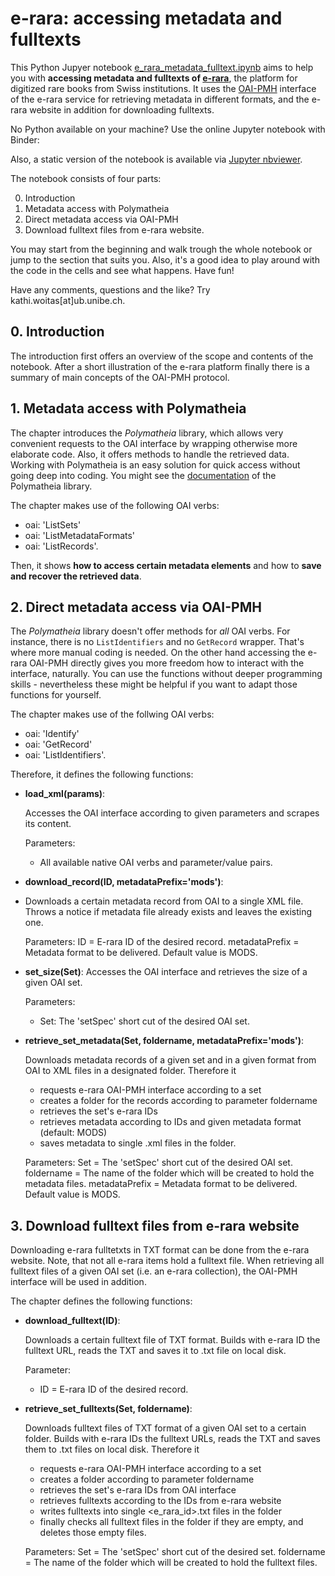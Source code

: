 # e-rara: accessing metadata and fulltexts

This Python Jupyer notebook [e_rara_metadata_fulltext.ipynb](https://github.com/ub-unibe-ch/ds-pytools/blob/main/web-tools/e-rara-access/e_rara_metadata_fulltext.ipynb) aims to help you with **accessing metadata and fulltexts of [e-rara](https://www.e-rara.ch/)**, the platform for digitized rare books from Swiss institutions. It uses the [OAI-PMH](https://www.openarchives.org/pmh/) interface of the e-rara service for retrieving metadata in different formats, and the e-rara website in addition for downloading fulltexts.

No Python available on your machine? Use the online Jupyter notebook with Binder: 

Also, a static version of the notebook is available via [Jupyter nbviewer](https://nbviewer.jupyter.org/github/ub-unibe-ch/ds-pytools/blob/main/web-tools/e-rara-access/e_rara_metadata_fulltext.ipynb).

The notebook consists of four parts:

0. Introduction
1. Metadata access with Polymatheia
2. Direct metadata access via OAI-PMH
3. Download fulltext files from e-rara website.

You may start from the beginning and walk trough the whole notebook or jump to the section that suits you. Also, it's a good idea to play around with the code in the cells and see what happens. Have fun!

Have any comments, questions and the like? Try kathi.woitas[at]ub.unibe.ch.

## 0. Introduction

The introduction first offers an overview of the scope and contents of the notebook. After a short illustration of the e-rara platform finally there is a summary of main concepts of the OAI-PMH protocol.

## 1. Metadata access with Polymatheia

The chapter introduces the *Polymatheia* library, which allows very convenient requests to the OAI interface by wrapping otherwise more elaborate code. Also, it offers methods to handle the retrieved data. Working with Polymatheia is an easy solution for quick access without going deep into coding. You might see the [documentation](https://polymatheia.readthedocs.io/en/latest/) of the Polymatheia library.

The chapter makes use of the following OAI verbs:
- oai: 'ListSets'
- oai: 'ListMetadataFormats'
- oai: 'ListRecords'.

Then, it shows **how to access certain metadata elements** and how to **save and recover the retrieved data**.

## 2. Direct metadata access via OAI-PMH

The *Polymatheia* library doesn't offer methods for *all* OAI verbs. For instance, there is no `ListIdentifiers` and no `GetRecord` wrapper. That's where more manual coding is needed. On the other hand accessing the e-rara OAI-PMH directly gives you more freedom how to interact with the interface, naturally. You can use the functions without deeper programming skills - nevertheless these might be helpful if you want to adapt those functions for yourself.

The chapter makes use of the follwing OAI verbs:
- oai: 'Identify'
- oai: 'GetRecord'
- oai: 'ListIdentifiers'.

Therefore, it defines the following functions:
- **load_xml(params)**:

    Accesses the OAI interface according to given parameters and scrapes its content.
    
    Parameters:
    * All available native OAI verbs and parameter/value pairs.
    
- **download_record(ID, metadataPrefix='mods')**:
- 
    Downloads a certain metadata record from OAI to a single XML file.
    Throws a notice if metadata file already exists and leaves the existing one.
    
    Parameters:
    ID = E-rara ID of the desired record.
    metadataPrefix = Metadata format to be delivered. Default value is MODS.
    
- **set_size(Set)**:
    Accesses the OAI interface and retrieves the size of a given OAI set.
    
    Parameters:
    * Set: The 'setSpec' short cut of the desired OAI set.
    
- **retrieve_set_metadata(Set, foldername, metadataPrefix='mods')**:
   
    Downloads metadata records of a given set and in a given format from OAI to XML files
    in a designated folder.
    Therefore it
    * requests e-rara OAI-PMH interface according to a set 
    * creates a folder for the records according to parameter foldername
    * retrieves the set's e-rara IDs
    * retrieves metadata according to IDs and given metadata format (default: MODS)
    * saves metadata to single <e-rara ID>.xml files in the folder.
    
    Parameters:
    Set = The 'setSpec' short cut of the desired OAI set.
    foldername = The name of the folder which will be created to hold the metadata files.
    metadataPrefix = Metadata format to be delivered. Default value is MODS.
 
## 3. Download fulltext files from e-rara website

Downloading e-rara fulltetxts in TXT format can be done from the e-rara website. Note, that not all e-rara items hold a fulltext file. When retrieving all fulltext files of a given OAI set (i.e. an e-rara collection), the OAI-PMH interface will be used in addition.

The chapter defines the following functions:

- **download_fulltext(ID)**:
    
    Downloads a certain fulltext file of TXT format.
    Builds with e-rara ID the fulltext URL, reads the TXT and saves it to <e-rara ID>.txt file on local disk.
    
    Parameter:
    * ID = E-rara ID of the desired record.

- **retrieve_set_fulltexts(Set, foldername)**:
    
    Downloads fulltext files of TXT format of a given OAI set to a certain folder.
    Builds with e-rara IDs the fulltext URLs, reads the TXT and saves them to <e-rara ID>.txt files on local disk.
    Therefore it
    * requests e-rara OAI-PMH interface according to a set 
    * creates a folder according to parameter foldername
    * retrieves the set's e-rara IDs from OAI interface
    * retrieves fulltexts according to the IDs from e-rara website
    * writes fulltexts into single <e_rara_id>.txt files in the folder
    * finally checks all fulltext files in the folder if they are empty, and deletes those empty files.
    
    Parameters:
    Set = The 'setSpec' short cut of the desired set.
    foldername = The name of the folder which will be created to hold the fulltext files.
    
 